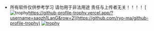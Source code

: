 - 所有软件仅供参考学习 请勿用于非法用途 责任与上传者无关！！！！
[![trophy](https://github-profile-trophy.vercel.app/?username=saozh1LanG)https://github-profile-trophy.vercel.app/?username=saozh1LanG&row=2](https://github.com/ryo-ma/github-profile-trophy)
[![trophy](https://github-profile-trophy.vercel.app/?username=saozh1LanG&theme=algolia)](https://github.com/ryo-ma/github-profile-trophy)
<!---
saozh1LanG/saozh1LanG is a ✨ special ✨ repository because its `README.md` (this file) appears on your GitHub profile.
You can click the Preview link to take a look at your changes.
--->
